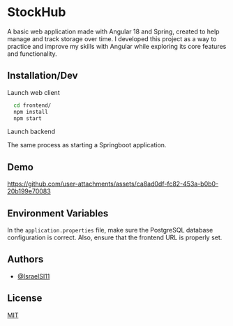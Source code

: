
# StockHub

A basic web application made with Angular 18 and Spring, created to help manage and track storage over time. I developed this project as a way to practice and improve my skills with Angular while exploring its core features and functionality.


## Installation/Dev

Launch web client

```bash
  cd frontend/
  npm install
  npm start
```

Launch backend

The same process as starting a Springboot application.

## Demo


https://github.com/user-attachments/assets/ca8ad0df-fc82-453a-b0b0-20b199e70083
    
## Environment Variables

In the `application.properties` file, make sure the PostgreSQL database configuration is correct. Also, ensure that the frontend URL is properly set.


## Authors

- [@IsraelSI11](https://www.github.com/IsraelSI11)


## License

[MIT](https://choosealicense.com/licenses/mit/)

